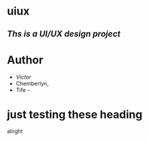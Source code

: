 # uiux

## *Ths is a UI/UX design project*

# Author
- _Victor_
- Chemberlyn,
- Tife
-<!DOCTYPE html>
<html>
       <head>
              <body>
                     <h1>just testing these heading</h1>
                     <p>alirght</p>
              </body>
       </head>
</html>
